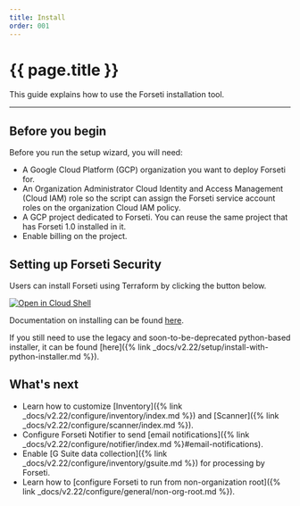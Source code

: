 ```yaml
---
title: Install
order: 001
---
```


# {{ page.title }}

This guide explains how to use the Forseti installation tool.

---

## Before you begin

Before you run the setup wizard, you will need:

* A Google Cloud Platform (GCP) organization you want to deploy
  Forseti for.
* An Organization Administrator Cloud Identity and Access Management (Cloud IAM)
  role so the script can assign the Forseti service account roles on the
organization Cloud IAM policy.
* A GCP project dedicated to Forseti. You can reuse the same project that has
  Forseti 1.0 installed in it.
* Enable billing on the project.

## Setting up Forseti Security

Users can install Forseti using Terraform by clicking the button below.

[![Open in Cloud Shell](https://gstatic.com/cloudssh/images/open-btn.svg)](https://console.cloud.google.com/cloudshell/open?cloudshell_git_repo=https%3A%2F%2Fgithub.com%2Fforseti-security%2Fterraform-google-forseti.git&cloudshell_git_branch=master&cloudshell_working_dir=examples/install_simple&cloudshell_image=gcr.io%2Fgraphite-cloud-shell-images%2Fterraform%3Alatest&cloudshell_tutorial=.%2Ftutorial.md)

Documentation on installing can be found [here](https://registry.terraform.io/modules/terraform-google-modules/forseti/google).

If you still need to use the legacy and soon-to-be-deprecated python-based
installer, it can be found [here]({% link _docs/v2.22/setup/install-with-python-installer.md %}).

## What's next

* Learn how to customize
  [Inventory]({% link _docs/v2.22/configure/inventory/index.md %}) and
  [Scanner]({% link _docs/v2.22/configure/scanner/index.md %}).
* Configure Forseti Notifier to send
  [email notifications]({% link _docs/v2.22/configure/notifier/index.md %}#email-notifications).
* Enable
  [G Suite data collection]({% link _docs/v2.22/configure/inventory/gsuite.md %})
  for processing by Forseti.
* Learn how to [configure Forseti to run from non-organization
  root]({% link _docs/v2.22/configure/general/non-org-root.md %}).
  
